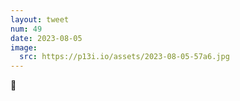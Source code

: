```yaml
---
layout: tweet
num: 49
date: 2023-08-05
image:
  src: https://p13i.io/assets/2023-08-05-57a6.jpg
---
```


🙌 
